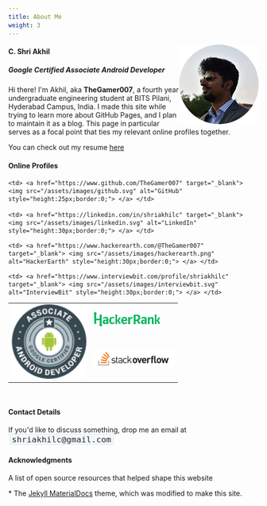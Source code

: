 ```yaml
---
title: About Me
weight: 3
---
```


<img src="/assets/images/dev_akhil.png" alt="A photo of me" align="right">

#### C. Shri Akhil
##### Google Certified Associate Android Developer

Hi there! I'm Akhil, aka **TheGamer007**, a fourth year undergraduate engineering student at BITS Pilani, Hyderabad Campus, India. I made this site while trying to learn more about GitHub Pages, and I plan to maintain it as a blog. This page in particular serves as a focal point that ties my relevant online profiles together.

You can check out my resume [here](https://drive.google.com/file/d/16BzwtIgowVthSztk45oTQLsGLpBK67TT/view?usp=sharing)

#### Online Profiles
<table>
  <tr>
    <td rowspan="5"> <a href="https://www.credential.net/oznjxl5v" target="_blank"> <img src="/assets/images/aad.png" alt="AAD Certificate" style="height:150px;border:0;"> </a> </td>

    <td> <a href="https://www.github.com/TheGamer007" target="_blank"> <img src="/assets/images/github.svg" alt="GitHub" style="height:25px;border:0;"> </a> </td>

    <td> <a href="https://linkedin.com/in/shriakhilc" target="_blank"> <img src="/assets/images/linkedin.svg" alt="LinkedIn" style="height:30px;border:0;"> </a> </td>
  </tr>

  <tr>
    <td> <a href="https://www.hackerrank.com/thegamer007" target="_blank"> <img src="/assets/images/hackerrank.svg" alt="HackerRank" style="height:30px;border:0;"> </a> </td>

    <td> <a href="https://www.hackerearth.com/@TheGamer007" target="_blank"> <img src="/assets/images/hackerearth.png" alt="HackerEarth" style="height:30px;border:0;"> </a> </td>
  </tr>

  <tr>
    <td> <a href="https://stackoverflow.com/users/story/6698642" target="_blank"> <img src="/assets/images/stackoverflow.svg" alt="StackOverflow" style="height:40px;border:0;"> </a> </td>

    <td> <a href="https://www.interviewbit.com/profile/shriakhilc" target="_blank"> <img src="/assets/images/interviewbit.svg" alt="InterviewBit" style="height:30px;border:0;"> </a> </td>
  </tr>
</table>
<br/>

#### Contact Details

If you'd like to discuss something, drop me an email at ![](/assets/images/email_id.png)

#### Acknowledgments
A list of open source resources that helped shape this website

\* The [Jekyll MaterialDocs](https://github.com/chromatical/jekyll-materialdocs/) theme, which was modified to make this site.
